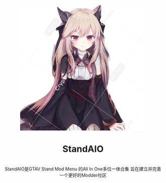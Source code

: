   <div align="center">
  <a href="https://crypko.ai/crypko/5k8HyUVTq5421/">
  <img src=".github/黒金.jpg" alt="看板娘" width = "400">
  </a><br>
  
  <h1>StandAIO</h1>
  <br>StandAIO是GTAV Stand Mod Menu 的All In One多位一体合集  旨在建立并完善一个更好的Modder社区</br>



